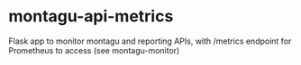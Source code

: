# montagu-api-metrics
Flask app to monitor montagu and reporting APIs, with /metrics endpoint for Prometheus to access (see montagu-monitor)
